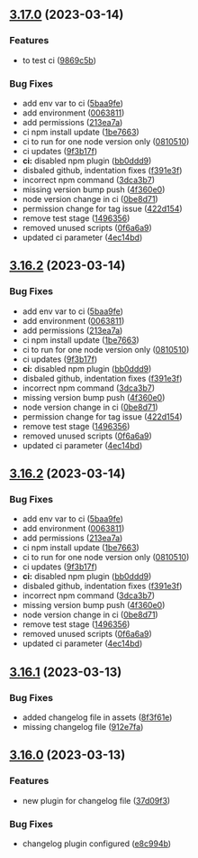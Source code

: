 ## [3.17.0](https://github.com/divas-pant/repo-test2/compare/v3.16.1...v3.17.0) (2023-03-14)


### Features

* to test ci ([9869c5b](https://github.com/divas-pant/repo-test2/commit/9869c5b6e68dad4e0848e3ac4b891ecc5783aa0c))


### Bug Fixes

* add env var to ci ([5baa9fe](https://github.com/divas-pant/repo-test2/commit/5baa9fed6628e744a653b3d82458042b174c60d3))
* add environment ([0063811](https://github.com/divas-pant/repo-test2/commit/0063811c884eb8f941201d0d8f2ad8a4f1d037ea))
* add permissions ([213ea7a](https://github.com/divas-pant/repo-test2/commit/213ea7a41d4c27199a49dcdd0ba8fb290c294ea8))
* ci npm install update ([1be7663](https://github.com/divas-pant/repo-test2/commit/1be766332ab4a7a05c2703409d9b6d85bce03b4e))
* ci to run for one node version only ([0810510](https://github.com/divas-pant/repo-test2/commit/0810510ef50a86d3b227feacb1b7c6f7e40c7c45))
* ci updates ([9f3b17f](https://github.com/divas-pant/repo-test2/commit/9f3b17fe65a0d7c2674d8dd486981d029a3762c1))
* **ci:** disabled npm plugin ([bb0ddd9](https://github.com/divas-pant/repo-test2/commit/bb0ddd91a910eeb485029ba36051f9d45f3e02d1))
* disbaled github, indentation fixes ([f391e3f](https://github.com/divas-pant/repo-test2/commit/f391e3fb7473486fd7b7f045d801b7a33d04dc6d))
* incorrect npm command ([3dca3b7](https://github.com/divas-pant/repo-test2/commit/3dca3b70df835862491629fd284e35adb07490af))
* missing version bump push ([4f360e0](https://github.com/divas-pant/repo-test2/commit/4f360e08cc67a99a9a8eb5fb0c5175da6ba28414))
* node version change in ci ([0be8d71](https://github.com/divas-pant/repo-test2/commit/0be8d71fdc2254609c68412142bc5b75d10dad07))
* permission change for tag issue ([422d154](https://github.com/divas-pant/repo-test2/commit/422d154c727435b6b8beb79e72873d7b9e851cb0))
* remove test stage ([1496356](https://github.com/divas-pant/repo-test2/commit/1496356e8c9362ef65785dab2f67c1289c9ba89d))
* removed unused scripts ([0f6a6a9](https://github.com/divas-pant/repo-test2/commit/0f6a6a92445ce6504e5b6315bd0d128b43aca750))
* updated ci parameter ([4ec14bd](https://github.com/divas-pant/repo-test2/commit/4ec14bdd1d36ffa68bfd449f3bd0c476c668cae7))

## [3.16.2](https://github.com/divas-pant/repo-test2/compare/v3.16.1...v3.16.2) (2023-03-14)


### Bug Fixes

* add env var to ci ([5baa9fe](https://github.com/divas-pant/repo-test2/commit/5baa9fed6628e744a653b3d82458042b174c60d3))
* add environment ([0063811](https://github.com/divas-pant/repo-test2/commit/0063811c884eb8f941201d0d8f2ad8a4f1d037ea))
* add permissions ([213ea7a](https://github.com/divas-pant/repo-test2/commit/213ea7a41d4c27199a49dcdd0ba8fb290c294ea8))
* ci npm install update ([1be7663](https://github.com/divas-pant/repo-test2/commit/1be766332ab4a7a05c2703409d9b6d85bce03b4e))
* ci to run for one node version only ([0810510](https://github.com/divas-pant/repo-test2/commit/0810510ef50a86d3b227feacb1b7c6f7e40c7c45))
* ci updates ([9f3b17f](https://github.com/divas-pant/repo-test2/commit/9f3b17fe65a0d7c2674d8dd486981d029a3762c1))
* **ci:** disabled npm plugin ([bb0ddd9](https://github.com/divas-pant/repo-test2/commit/bb0ddd91a910eeb485029ba36051f9d45f3e02d1))
* disbaled github, indentation fixes ([f391e3f](https://github.com/divas-pant/repo-test2/commit/f391e3fb7473486fd7b7f045d801b7a33d04dc6d))
* incorrect npm command ([3dca3b7](https://github.com/divas-pant/repo-test2/commit/3dca3b70df835862491629fd284e35adb07490af))
* missing version bump push ([4f360e0](https://github.com/divas-pant/repo-test2/commit/4f360e08cc67a99a9a8eb5fb0c5175da6ba28414))
* node version change in ci ([0be8d71](https://github.com/divas-pant/repo-test2/commit/0be8d71fdc2254609c68412142bc5b75d10dad07))
* permission change for tag issue ([422d154](https://github.com/divas-pant/repo-test2/commit/422d154c727435b6b8beb79e72873d7b9e851cb0))
* remove test stage ([1496356](https://github.com/divas-pant/repo-test2/commit/1496356e8c9362ef65785dab2f67c1289c9ba89d))
* removed unused scripts ([0f6a6a9](https://github.com/divas-pant/repo-test2/commit/0f6a6a92445ce6504e5b6315bd0d128b43aca750))
* updated ci parameter ([4ec14bd](https://github.com/divas-pant/repo-test2/commit/4ec14bdd1d36ffa68bfd449f3bd0c476c668cae7))

## [3.16.2](https://github.com/divas-pant/repo-test2/compare/v3.16.1...v3.16.2) (2023-03-14)


### Bug Fixes

* add env var to ci ([5baa9fe](https://github.com/divas-pant/repo-test2/commit/5baa9fed6628e744a653b3d82458042b174c60d3))
* add environment ([0063811](https://github.com/divas-pant/repo-test2/commit/0063811c884eb8f941201d0d8f2ad8a4f1d037ea))
* add permissions ([213ea7a](https://github.com/divas-pant/repo-test2/commit/213ea7a41d4c27199a49dcdd0ba8fb290c294ea8))
* ci npm install update ([1be7663](https://github.com/divas-pant/repo-test2/commit/1be766332ab4a7a05c2703409d9b6d85bce03b4e))
* ci to run for one node version only ([0810510](https://github.com/divas-pant/repo-test2/commit/0810510ef50a86d3b227feacb1b7c6f7e40c7c45))
* ci updates ([9f3b17f](https://github.com/divas-pant/repo-test2/commit/9f3b17fe65a0d7c2674d8dd486981d029a3762c1))
* **ci:** disabled npm plugin ([bb0ddd9](https://github.com/divas-pant/repo-test2/commit/bb0ddd91a910eeb485029ba36051f9d45f3e02d1))
* disbaled github, indentation fixes ([f391e3f](https://github.com/divas-pant/repo-test2/commit/f391e3fb7473486fd7b7f045d801b7a33d04dc6d))
* incorrect npm command ([3dca3b7](https://github.com/divas-pant/repo-test2/commit/3dca3b70df835862491629fd284e35adb07490af))
* missing version bump push ([4f360e0](https://github.com/divas-pant/repo-test2/commit/4f360e08cc67a99a9a8eb5fb0c5175da6ba28414))
* node version change in ci ([0be8d71](https://github.com/divas-pant/repo-test2/commit/0be8d71fdc2254609c68412142bc5b75d10dad07))
* remove test stage ([1496356](https://github.com/divas-pant/repo-test2/commit/1496356e8c9362ef65785dab2f67c1289c9ba89d))
* removed unused scripts ([0f6a6a9](https://github.com/divas-pant/repo-test2/commit/0f6a6a92445ce6504e5b6315bd0d128b43aca750))
* updated ci parameter ([4ec14bd](https://github.com/divas-pant/repo-test2/commit/4ec14bdd1d36ffa68bfd449f3bd0c476c668cae7))

## [3.16.1](https://github.com/divas-pant/repo-test2/compare/v3.16.0...v3.16.1) (2023-03-13)


### Bug Fixes

* added changelog file in assets ([8f3f61e](https://github.com/divas-pant/repo-test2/commit/8f3f61eea9d985237c473bdc5a0e223817325bf5))
* missing changelog file ([912e7fa](https://github.com/divas-pant/repo-test2/commit/912e7fa96573f3f91bd0529a8dce15fa9f11d96d))

## [3.16.0](https://github.com/divas-pant/repo-test2/compare/v3.15.0...v3.16.0) (2023-03-13)


### Features

* new plugin for changelog file ([37d09f3](https://github.com/divas-pant/repo-test2/commit/37d09f353841e8782370b13ebd05a589bef41c8e))


### Bug Fixes

* changelog plugin  configured ([e8c994b](https://github.com/divas-pant/repo-test2/commit/e8c994b1a5c753a519d2d73109da0edf515fd090))
